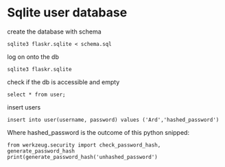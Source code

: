 # Sqlite user database

create the database with schema

    sqlite3 flaskr.sqlite < schema.sql

log on onto the db

    sqlite3 flaskr.sqlite

check if the db is accessible and empty

    select * from user;

insert users

    insert into user(username, password) values ('Ard','hashed_password')

Where hashed_password is the outcome of this python snipped:

    from werkzeug.security import check_password_hash, generate_password_hash
    print(generate_password_hash('unhashed_password')